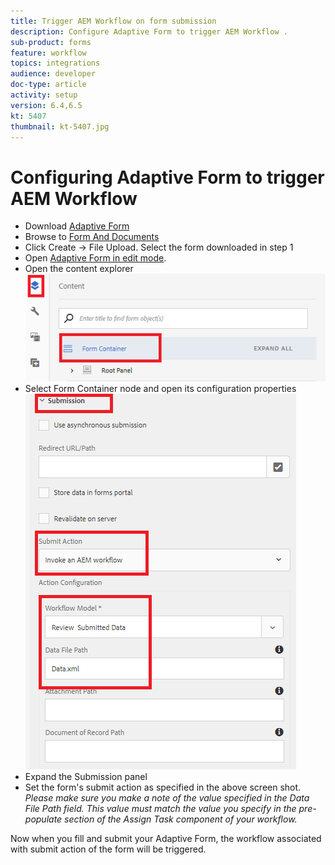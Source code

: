 ```yaml
---
title: Trigger AEM Workflow on form submission
description: Configure Adaptive Form to trigger AEM Workflow .
sub-product: forms
feature: workflow
topics: integrations
audience: developer
doc-type: article
activity: setup
version: 6.4,6.5
kt: 5407
thumbnail: kt-5407.jpg
---
```

# Configuring Adaptive Form to trigger AEM Workflow

* Download [Adaptive Form](assets/time-off-application.zip) 
* Browse to [Form And Documents](http://localhost:4502/aem/forms.html/content/dam/formsanddocuments)
* Click Create -> File Upload. Select the form downloaded in step 1
* Open [Adaptive Form in edit mode](http://localhost:4502/editor.html/content/forms/af/timeofapplication.html).
* Open the content explorer
![Content explorer](assets/af-workflow-submission.PNG)
* Select Form Container node and open its configuration properties
![Submission](assets/af-workflow-submission1.PNG)
* Expand the Submission panel
* Set the form's submit action as specified in the above screen shot.
_Please make sure you make a note of the value specified in the Data File Path field. This value must match the value you specify in the pre-populate section of the Assign Task component of your workflow._

Now when you fill and submit your Adaptive Form, the workflow associated with submit action of the form will be triggered.


